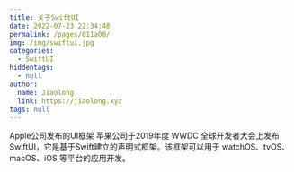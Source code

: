 ```yaml
---
title: 关于SwiftUI
date: 2022-07-23 22:34:48
permalink: /pages/011a00/
img: /img/swiftui.jpg
categories: 
  - SwiftUI
hiddentags: 
  - null
author: 
  name: Jiaolong
  link: https://jiaolong.xyz
tags: null
---
```


Apple公司发布的UI框架
苹果公司于2019年度 WWDC 全球开发者大会上发布SwiftUI，它是基于Swift建立的声明式框架。该框架可以用于 watchOS、tvOS、macOS、iOS 等平台的应用开发。